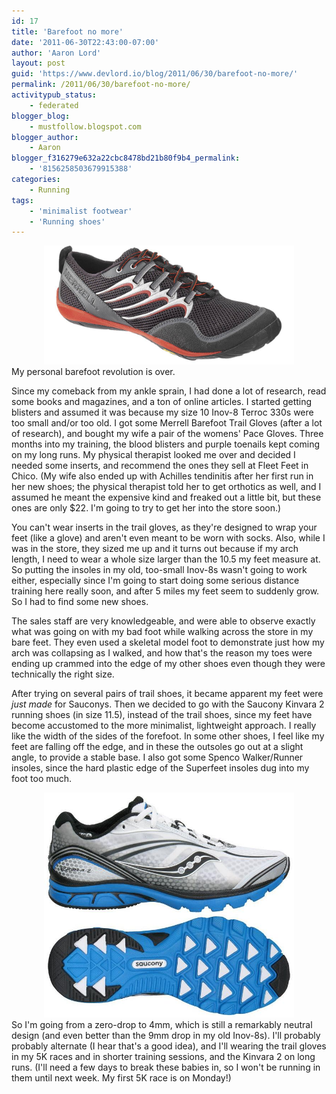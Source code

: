 ```yaml
---
id: 17
title: 'Barefoot no more'
date: '2011-06-30T22:43:00-07:00'
author: 'Aaron Lord'
layout: post
guid: 'https://www.devlord.io/blog/2011/06/30/barefoot-no-more/'
permalink: /2011/06/30/barefoot-no-more/
activitypub_status:
    - federated
blogger_blog:
    - mustfollow.blogspot.com
blogger_author:
    - Aaron
blogger_f316279e632a22cbc8478bd21b80f9b4_permalink:
    - '8156258503679915388'
categories:
    - Running
tags:
    - 'minimalist footwear'
    - 'Running shoes'
---
```


<div class="separator" style="clear:both;text-align:center;"><a style="margin-left:1em;margin-right:1em;" href="/assets/img/2011/10/image.png"><img src="/assets/img/2011/10/image.png?w=300" alt="" width="400" height="190" border="0" /></a></div>
My personal barefoot revolution is over.

Since my comeback from my ankle sprain, I had done a lot of research, read some books and magazines, and a ton of online articles. I started getting blisters and assumed it was because my size 10 Inov-8 Terroc 330s were too small and/or too old. I got some Merrell Barefoot Trail Gloves (after a lot of research), and bought my wife a pair of the womens' Pace Gloves. Three months into my training, the blood blisters and purple toenails kept coming on my long runs. My physical therapist looked me over and decided I needed some inserts, and recommend the ones they sell at Fleet Feet in Chico. (My wife also ended up with Achilles tendinitis after her first run in her new shoes; the physical therapist told her to get orthotics as well, and I assumed he meant the expensive kind and freaked out a little bit, but these ones are only $22. I'm going to try to get her into the store soon.)

You can't wear inserts in the trail gloves, as they're designed to wrap your feet (like a glove) and aren't even meant to be worn with socks. Also, while I was in the store, they sized me up and it turns out because if my arch length, I need to wear a whole size larger than the 10.5 my feet measure at. So putting the insoles in my old, too-small Inov-8s wasn't going to work either, especially since I'm going to start doing some serious distance training here really soon, and after 5 miles my feet seem to suddenly grow. So I had to find some new shoes.

The sales staff are very knowledgeable, and were able to observe exactly what was going on with my bad foot while walking across the store in my bare feet. They even used a skeletal model foot to demonstrate just how my arch was collapsing as I walked, and how that's the reason my toes were ending up crammed into the edge of my other shoes even though they were technically the right size.

After trying on several pairs of trail shoes, it became apparent my feet were <em>just made</em> for Sauconys. Then we decided to go with the Saucony Kinvara 2 running shoes (in size 11.5), instead of the trail shoes, since my feet have become accustomed to the more minimalist, lightweight approach. I really like the width of the sides of the forefoot. In some other shoes, I feel like my feet are falling off the edge, and in these the outsoles go out at a slight angle, to provide a stable base. I also got some Spenco Walker/Runner insoles, since the hard plastic edge of the Superfeet insoles dug into my foot too much.
<div class="separator" style="clear:both;text-align:center;"><a style="margin-left:1em;margin-right:1em;" href="/assets/img/2011/10/saucony-progrid-kinvara_2.jpg"><img src="/assets/img/2011/10/saucony-progrid-kinvara_2.jpg?w=300" alt="" width="400" height="360" border="0" /></a></div>
So I'm going from a zero-drop to 4mm, which is still a remarkably neutral design (and even better than the 9mm drop in my old Inov-8s). I'll probably probably alternate (I hear that's a good idea), and I'll wearing the trail gloves in my 5K races and in shorter training sessions, and the Kinvara 2 on long runs. (I'll need a few days to break these babies in, so I won't be running in them until next week. My first 5K race is on Monday!)
<div class="blogger-post-footer"><img alt="" width="1" height="1" /></div>